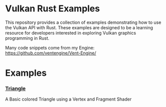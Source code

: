 # Vulkan Rust Examples

This repository provides a collection of examples demonstrating how to use the Vulkan API with Rust. These examples are designed to be a learning resource for developers interested in exploring Vulkan graphics programming in Rust.

Many code snippets come from my Engine: https://github.com/ventengine/Vent-Engine/

# Examples

### [Triangle](./examples/triangle/)
A Basic colored Triangle using a Vertex and Fragment Shader
